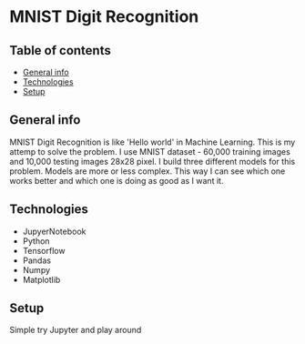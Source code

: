 # MNIST Digit Recognition

## Table of contents
* [General info](#general-info)
* [Technologies](#technologies)
* [Setup](#setup)

## General info

MNIST Digit Recognition is like 'Hello world' in Machine Learning. This is my attemp to solve the problem. I use MNIST dataset -  60,000 training images and 10,000 testing images 28x28 pixel. I build three different models for this problem. Models are more or less complex. This way I can see which one works better and which one is doing as good as I want it.

## Technologies
  
  - JupyerNotebook
  - Python
  - Tensorflow
  - Pandas 
  - Numpy
  - Matplotlib
  
 ## Setup
 
 Simple try Jupyter and play around

